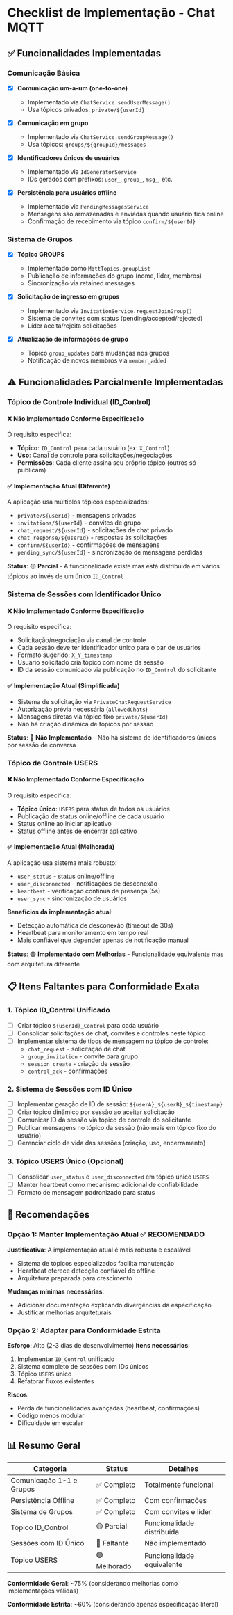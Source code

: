 # Checklist de Implementação - Chat MQTT

## ✅ Funcionalidades Implementadas

### Comunicação Básica

- [x] **Comunicação um-a-um (one-to-one)**
  - Implementado via `ChatService.sendUserMessage()`
  - Usa tópicos privados: `private/${userId}`

- [x] **Comunicação em grupo**
  - Implementado via `ChatService.sendGroupMessage()`
  - Usa tópicos: `groups/${groupId}/messages`

- [x] **Identificadores únicos de usuários**
  - Implementado via `IdGeneratorService`
  - IDs gerados com prefixos: `user_`, `group_`, `msg_`, etc.

- [x] **Persistência para usuários offline**
  - Implementado via `PendingMessagesService`
  - Mensagens são armazenadas e enviadas quando usuário fica online
  - Confirmação de recebimento via tópico `confirm/${userId}`

### Sistema de Grupos

- [x] **Tópico GROUPS**
  - Implementado como `MqttTopics.groupList`
  - Publicação de informações do grupo (nome, líder, membros)
  - Sincronização via retained messages

- [x] **Solicitação de ingresso em grupos**
  - Implementado via `InvitationService.requestJoinGroup()`
  - Sistema de convites com status (pending/accepted/rejected)
  - Líder aceita/rejeita solicitações

- [x] **Atualização de informações de grupo**
  - Tópico `group_updates` para mudanças nos grupos
  - Notificação de novos membros via `member_added`

## ⚠️ Funcionalidades Parcialmente Implementadas

### Tópico de Controle Individual (ID_Control)

#### ❌ Não Implementado Conforme Especificação

O requisito especifica:

- **Tópico**: `ID_Control` para cada usuário (ex: `X_Control`)
- **Uso**: Canal de controle para solicitações/negociações
- **Permissões**: Cada cliente assina seu próprio tópico (outros só publicam)

#### ✅ Implementação Atual (Diferente)

A aplicação usa múltiplos tópicos especializados:

- `private/${userId}` - mensagens privadas
- `invitations/${userId}` - convites de grupo
- `chat_request/${userId}` - solicitações de chat privado
- `chat_response/${userId}` - respostas às solicitações
- `confirm/${userId}` - confirmações de mensagens
- `pending_sync/${userId}` - sincronização de mensagens perdidas

**Status**: 🟡 **Parcial** - A funcionalidade existe mas está distribuída em vários tópicos ao invés de um único `ID_Control`

### Sistema de Sessões com Identificador Único

#### ❌ Não Implementado Conforme Especificação

O requisito especifica:

- Solicitação/negociação via canal de controle
- Cada sessão deve ter identificador único para o par de usuários
- Formato sugerido: `X_Y_timestamp`
- Usuário solicitado cria tópico com nome da sessão
- ID da sessão comunicado via publicação no `ID_Control` do solicitante

#### ✅ Implementação Atual (Simplificada)

- Sistema de solicitação via `PrivateChatRequestService`
- Autorização prévia necessária (`allowedChats`)
- Mensagens diretas via tópico fixo `private/${userId}`
- Não há criação dinâmica de tópicos por sessão

**Status**: 🔴 **Não Implementado** - Não há sistema de identificadores únicos por sessão de conversa

### Tópico de Controle USERS

#### ❌ Não Implementado Conforme Especificação

O requisito especifica:

- **Tópico único**: `USERS` para status de todos os usuários
- Publicação de status online/offline de cada usuário
- Status online ao iniciar aplicativo
- Status offline antes de encerrar aplicativo

#### ✅ Implementação Atual (Melhorada)

A aplicação usa sistema mais robusto:

- `user_status` - status online/offline
- `user_disconnected` - notificações de desconexão
- `heartbeat` - verificação contínua de presença (5s)
- `user_sync` - sincronização de usuários

**Benefícios da implementação atual**:

- Detecção automática de desconexão (timeout de 30s)
- Heartbeat para monitoramento em tempo real
- Mais confiável que depender apenas de notificação manual

**Status**: 🟢 **Implementado com Melhorias** - Funcionalidade equivalente mas com arquitetura diferente

## 📋 Itens Faltantes para Conformidade Exata

### 1. Tópico ID_Control Unificado

- [ ] Criar tópico `${userId}_Control` para cada usuário
- [ ] Consolidar solicitações de chat, convites e controles neste tópico
- [ ] Implementar sistema de tipos de mensagem no tópico de controle:
  - `chat_request` - solicitação de chat
  - `group_invitation` - convite para grupo
  - `session_create` - criação de sessão
  - `control_ack` - confirmações

### 2. Sistema de Sessões com ID Único

- [ ] Implementar geração de ID de sessão: `${userA}_${userB}_${timestamp}`
- [ ] Criar tópico dinâmico por sessão ao aceitar solicitação
- [ ] Comunicar ID da sessão via tópico de controle do solicitante
- [ ] Publicar mensagens no tópico da sessão (não mais em tópico fixo do usuário)
- [ ] Gerenciar ciclo de vida das sessões (criação, uso, encerramento)

### 3. Tópico USERS Único (Opcional)

- [ ] Consolidar `user_status` e `user_disconnected` em tópico único `USERS`
- [ ] Manter heartbeat como mecanismo adicional de confiabilidade
- [ ] Formato de mensagem padronizado para status

## 🎯 Recomendações

### Opção 1: Manter Implementação Atual ✅ RECOMENDADO

**Justificativa**: A implementação atual é mais robusta e escalável

- Sistema de tópicos especializados facilita manutenção
- Heartbeat oferece detecção confiável de offline
- Arquitetura preparada para crescimento

**Mudanças mínimas necessárias**:

- Adicionar documentação explicando divergências da especificação
- Justificar melhorias arquiteturais

### Opção 2: Adaptar para Conformidade Estrita

**Esforço**: Alto (2-3 dias de desenvolvimento)
**Itens necessários**:

1. Implementar `ID_Control` unificado
2. Sistema completo de sessões com IDs únicos
3. Tópico `USERS` único
4. Refatorar fluxos existentes

**Riscos**:

- Perda de funcionalidades avançadas (heartbeat, confirmações)
- Código menos modular
- Dificuldade em escalar

## 📊 Resumo Geral

| Categoria                | Status       | Detalhes                   |
| ------------------------ | ------------ | -------------------------- |
| Comunicação 1-1 e Grupos | ✅ Completo  | Totalmente funcional       |
| Persistência Offline     | ✅ Completo  | Com confirmações           |
| Sistema de Grupos        | ✅ Completo  | Com convites e líder       |
| Tópico ID_Control        | 🟡 Parcial   | Funcionalidade distribuída |
| Sessões com ID Único     | 🔴 Faltante  | Não implementado           |
| Tópico USERS             | 🟢 Melhorado | Funcionalidade equivalente |

**Conformidade Geral**: ~75% (considerando melhorias como implementações válidas)

**Conformidade Estrita**: ~60% (considerando apenas especificação literal)
